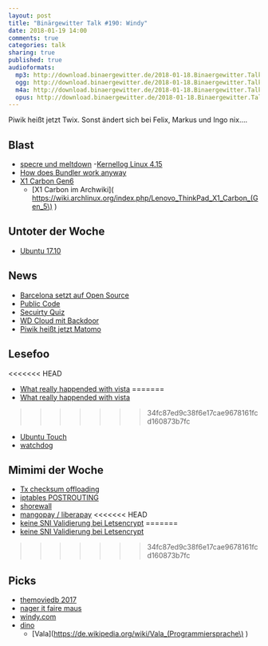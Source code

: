 ```yaml
---
layout: post
title: "Binärgewitter Talk #190: Windy"
date: 2018-01-19 14:00
comments: true
categories: talk
sharing: true
published: true
audioformats:
  mp3: http://download.binaergewitter.de/2018-01-18.Binaergewitter.Talk.190.mp3
  ogg: http://download.binaergewitter.de/2018-01-18.Binaergewitter.Talk.190.ogg
  m4a: http://download.binaergewitter.de/2018-01-18.Binaergewitter.Talk.190.m4a
  opus: http://download.binaergewitter.de/2018-01-18.Binaergewitter.Talk.190.opus
---
```

Piwik heißt jetzt Twix. Sonst ändert sich bei Felix, Markus und Ingo nix....

## Blast

- [specre und meltdown]( https://www.golem.de/news/updates-wie-man-spectre-und-meltdown-loswird-1801-132125.html )
-[Kernellog Linux 4.15]( https://www.heise.de/ct/artikel/Die-Neuerungen-von-Linux-4-15-3900646.html )
- [How does Bundler work anyway]( https://www.youtube.com/watch?v=j2V-A8vvLP0 )
- [X1 Carbon Gen6](https://www.golem.de/news/thinkpad-x1-carbon-gen6-im-hands-on-lenovos-business-ultrabook-kann-dolby-vision-1801-132073.html )
    * [X1 Carbon im Archwiki]( https://wiki.archlinux.org/index.php/Lenovo_ThinkPad_X1_Carbon_(Gen_5\) )

## Untoter der Woche

- [Ubuntu 17.10]( https://www.heise.de/newsticker/meldung/Canonical-veroeffentlicht-Ubuntu-17-10-erneut-3937250.html )

## News

- [Barcelona setzt auf Open Source](https://www.heise.de/newsticker/meldung/Stadt-Barcelona-setzt-auf-Open-Source-und-Linux-3944797.html )
- [Public Code](https://publiccode.eu/de/ )
- [Secuirty Quiz](https://www.heise.de/newsticker/meldung/Security-Quiz-Polizei-in-Taiwan-verteilt-infizierte-USB-Sticks-3940585.html )
- [WD Cloud mit Backdoor](https://www.techspot.com/news/72612-western-digital-cloud-drives-have-built-backdoor.html )
- [Piwik heißt jetzt Matomo](https://www.heise.de/newsticker/meldung/Webanalyse-Piwik-heisst-jetzt-Matomo-3937189.html )

## Lesefoo
<<<<<<< HEAD
- [What really happended with vista](https://blog.usejournal.com/what-really-happened-with-vista-an-insiders-retrospective-f713ee77c239 )
=======
- [What really happended with vista]( https://blog.usejournal.com/what-really-happened-with-vista-an-insiders-retrospective-f713ee77c239 )
>>>>>>> 34fc87ed9c38f6e17cae9678161fcd160873b7fc
- [Ubuntu Touch](https://www.heise.de/newsticker/meldung/Ubuntu-Touch-lernt-Android-Apps-auszufuehren-3927455.html )
- [watchdog](http://0pointer.de/blog/projects/watchdog.html )

## Mimimi der Woche
- [Tx checksum offloading]( https://github.com/gregoryolsen/lxc-devuan/issues/1 )
- [iptables POSTROUTING]( https://github.com/lxc/lxc/blob/d1de8ddad1cdf403fe71f84efb231d4b5ad49716/config/init/common/lxc-net.in#L111 )
- [shorewall]( http://shorewall.net/ )
- [mangopay / liberapay]( https://www.mangopay.com/de/ )
<<<<<<< HEAD
- [keine SNI Validierung bei Letsencrypt](https://www.heise.de/newsticker/meldung/Letsencrypt-sperrt-TLS-SNI-Domainvalidierung-3938738.html )
=======
- [keine SNI Validierung bei Letsencrypt](https://www.heise.de/newsticker/meldung/Letsencrypt-sperrt-TLS-SNI-Domainvalidierung-3938738.html)
>>>>>>> 34fc87ed9c38f6e17cae9678161fcd160873b7fc


## Picks
- [themoviedb 2017]( https://www.themoviedb.org/2017 )
- [nager it faire maus](https://www.nager-it.de/ )
- [windy.com](http://windy.com/ )
- [dino]( https://github.com/dino/dino )
    * [Vala](https://de.wikipedia.org/wiki/Vala_(Programmiersprache\) )
